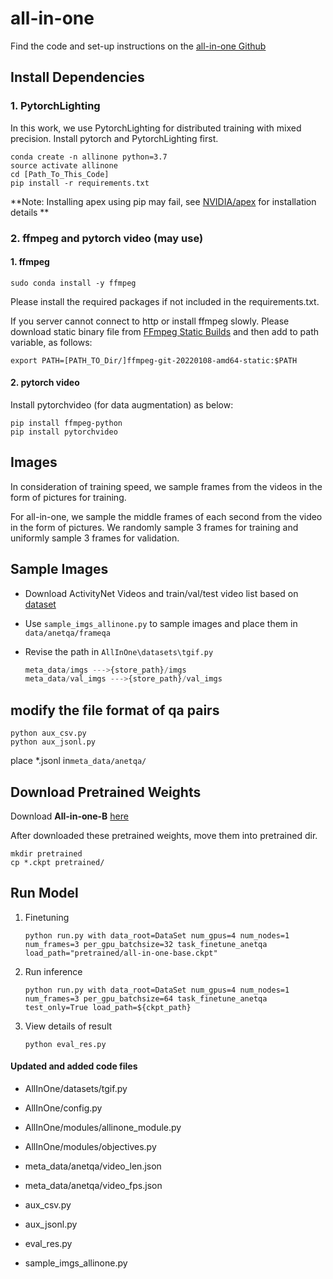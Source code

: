 # all-in-one

Find the code and set-up instructions on the [all-in-one Github](https://github.com/showlab/all-in-one)

## Install Dependencies

### 1. PytorchLighting

In this work, we use PytorchLighting for distributed training with mixed precision. Install pytorch and PytorchLighting first.

```
conda create -n allinone python=3.7
source activate allinone
cd [Path_To_This_Code]
pip install -r requirements.txt
```

**Note: Installing apex using pip may fail, see [NVIDIA/apex](https://github.com/NVIDIA/apex) for installation details **

### 2. ffmpeg and pytorch video (may use)

#### 1. ffmpeg

```
sudo conda install -y ffmpeg
```

Please install the required packages if not included in the requirements.txt.

If you server cannot connect to http or install ffmpeg slowly. Please download static binary file from [FFmpeg Static Builds](https://johnvansickle.com/ffmpeg/) and then add to path variable, as follows:

```
export PATH=[PATH_TO_Dir/]ffmpeg-git-20220108-amd64-static:$PATH
```

#### 2. pytorch video

Install pytorchvideo (for data augmentation) as below:

```
pip install ffmpeg-python
pip install pytorchvideo
```

## Images

In consideration of training speed, we sample frames from the videos in the form of pictures for training.

For all-in-one, we sample the middle frames of each second from the video in the form of pictures. We randomly sample 3 frames for training and uniformly sample 3 frames for validation.

## Sample Images

- Download ActivityNet Videos and train/val/test video list based on [dataset](https://github.com/MILVLG/anetqa-code/tree/main/dataset)

- Use `sample_imgs_allinone.py` to sample images and place them in `data/anetqa/frameqa`

- Revise the path in `AllInOne\datasets\tgif.py` 

  ```python
  meta_data/imgs --->{store_path}/imgs
  meta_data/val_imgs --->{store_path}/val_imgs
  ```

## modify the file format of qa pairs

```
python aux_csv.py
python aux_jsonl.py
```

place *.jsonl in`meta_data/anetqa/`

## Download Pretrained Weights

Download **All-in-one-B** [here](https://drive.google.com/file/d/1z3g891ND6CGCUkVzCXr2647wVG-15uUS/view?usp=sharing)

After downloaded these pretrained weights, move them into pretrained dir.

```
mkdir pretrained
cp *.ckpt pretrained/
```

## Run Model

1. Finetuning

   ```
   python run.py with data_root=DataSet num_gpus=4 num_nodes=1 num_frames=3 per_gpu_batchsize=32 task_finetune_anetqa load_path="pretrained/all-in-one-base.ckpt"
   ```

2. Run inference

   ```
   python run.py with data_root=DataSet num_gpus=4 num_nodes=1 num_frames=3 per_gpu_batchsize=64 task_finetune_anetqa test_only=True load_path=${ckpt_path}
   ```

3. View details of result

   ```
   python eval_res.py
   ```

#### Updated and added code files

- AllInOne/datasets/tgif.py

- AllInOne/config.py

- AllInOne/modules/allinone_module.py

- AllInOne/modules/objectives.py

- meta_data/anetqa/video_len.json

- meta_data/anetqa/video_fps.json

- aux_csv.py

- aux_jsonl.py

- eval_res.py

- sample_imgs_allinone.py

  